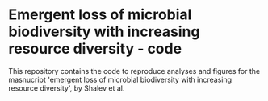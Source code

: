 # Emergent loss of microbial biodiversity with increasing resource diversity - code

This repository contains the code to reproduce analyses and figures for the masnucript 'emergent loss of microbial biodiversity with increasing resource diversity', by Shalev et al.
